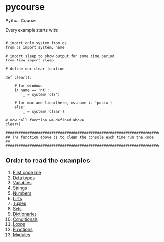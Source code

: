 # pycourse
Python Course

Every example starts with:

<pre><code>
# import only system from os
from os import system, name

# import sleep to show output for some time period
from time import sleep

# define our clear function

def clear():

    # for windows
    if name == 'nt':
        _ = system('cls')

    # for mac and linux(here, os.name is 'posix')
    else:
        _ = system('clear')

# now call function we defined above
clear()

#######################################################################
## The function above is to clean the console each time run the code ##
#######################################################################
</code></pre>

## Order to read the examples:
1. [First code line](helloworld.py)
2. [Data types](datatype.py)
3. [Variables](variables.py)
4. [Strings](strings.py)
5. [Numbers](numbers.py)
6. [Lists](lists.py)
7. [Tuples](tuples.py)
8. [Sets](set.py)
9. [Dictionaries](dictionaries.py)
10. [Conditionals](conditionals.py)
11. [Loops](loops.py)
12. [Functions](functions.py)
13. [Modules](modules.py)
